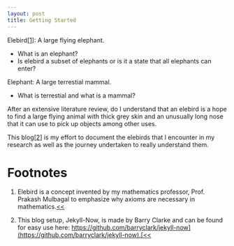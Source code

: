 ```yaml
---
layout: post
title: Getting Started
---
```


Elebird<span id="a1">[[1]](#f1)</span>: A large flying elephant.
- What is an elephant?
- Is elebird a subset of elephants or is it a state that all elephants can enter?

Elephant: A large terrestial mammal.
- What is terrestial and what is a mammal?

After an extensive literature review, do I understand that an elebird is a hope to find a large flying animal with thick grey skin and an unusually long nose that it can use to pick up objects among other uses.

This blog<span id="a2">[[2]](#f2)</span> is my effort to document the elebirds that I encounter in my research as well as the journey undertaken to really understand them.


Footnotes
=========

1. <span id="f1"></span> Elebird is a concept invented by my mathematics professor, Prof. Prakash Mulbagal to emphasize why axioms are necessary in mathematics.[<<](#a1)

2. <span id="f2"></span>This blog setup, Jekyll-Now, is made by Barry Clarke and can be found for easy use here: [https://github.com/barryclark/jekyll-now](https://github.com/barryclark/jekyll-now).[<<](#a2)
